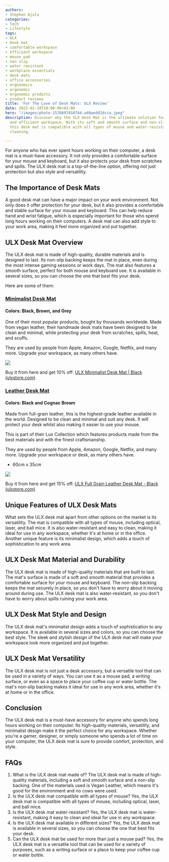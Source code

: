 ```yaml
---
authors:
- Stephen Ajulu
categories:
- Tech
- Lifestyle
tags:
- ULX
- Desk mat
- comfortable workspace
- efficient workspace
- mouse pad
- non slip
- water resistant
- workplace essentials
- desk mats
- office accessories
- ergonomics
- ergonomic
- ergonomic products
- product reviews
title: 'For The Love of Desk Mats: ULX Review'
date: 2023-02-10T10:00:00+03:00
hero: "/images/photo-1576697010744-a40aedd2dcca.jpeg"
description: Discover why the ULX Desk Mat is the ultimate solution for a comfortable
  and efficient workspace. With its soft and smooth surface and non-slip backing,
  this desk mat is compatible with all types of mouse and water-resistant for easy
  cleaning.

---
```

For anyone who has ever spent hours working on their computer, a desk mat is a must-have accessory. It not only provides a comfortable surface for your mouse and keyboard, but it also protects your desk from scratches and spills. The ULX desk mat is a top-of-the-line option, offering not just protection but also style and versatility.

## The Importance of Desk Mats

A good desk mat can have a major impact on your work environment. Not only does it offer protection for your desk, but it also provides a comfortable and stable surface for your mouse and keyboard. This can help reduce hand and wrist fatigue, which is especially important for those who spend long hours working on their computers. A desk mat can also add style to your work area, making it feel more organized and put together.

## ULX Desk Mat Overview

The ULX desk mat is made of high-quality, durable materials and is designed to last. Its non-slip backing keeps the mat in place, even during the most intense gaming sessions or work days. The mat also features a smooth surface, perfect for both mouse and keyboard use. It is available in several sizes, so you can choose the one that best fits your desk.

Here are some of them:

### [**Minimalist Desk Mat**](https://ulxstore.com/products/black-leather-desk-mat?ref=kuzqn53jomp-)

#### Colors: Black, Brown, and Grey

One of their most popular products, bought by thousands worldwide. Made from vegan leather, their handmade desk mats have been designed to be clean and minimal, while protecting your desk from scratches, spills, heat, and scuffs.  
  
They are used by people from Apple, Amazon, Google, Netflix, and many more. Upgrade your workspace, as many others have.

![](/images/deskmat-black_094239d3-0925-49a9-9577-7b82fdf942ad_576x.jpg)

Buy it from here and get 10% off: [ULX Minimalist Desk Mat | Black (ulxstore.com)](https://ulxstore.com/products/black-leather-desk-mat?ref=kuzqn53jomp-)

### [**Leather Desk Mat**](https://ulxstore.com/products/leather-desk-mat-black?ref=kuzqn53jomp-)

#### Colors: Black and Cognac Brown

Made from full-grain leather, this is the highest-grade leather available in the world. Designed to be clean and minimal and suit any desk. It will protect your desk whilst also making it easier to use your mouse.

This is part of their Lux Collection which features products made from the best materials and with the finest craftsmanship.

They are used by people from Apple, Amazon, Google, Netflix, and many more. Upgrade your workspace or desk, as many others have.

* 60cm x 35cm

![](/images/dsc00036_576x.jpg)

Buy it from here and get 15% off: [ULX Full Grain Leather Desk Mat - Black (ulxstore.com)](https://ulxstore.com/products/leather-desk-mat-black?ref=kuzqn53jomp-)

## Unique Features of ULX Desk Mats

What sets the ULX desk mat apart from other options on the market is its versatility. The mat is compatible with all types of mouse, including optical, laser, and ball mice. It is also water-resistant and easy to clean, making it ideal for use in any workspace, whether it's at home or in the office. Another unique feature is its minimalist design, which adds a touch of sophistication to any work area.

## ULX Desk Mat Material and Durability

The ULX desk mat is made of high-quality materials that are built to last. The mat's surface is made of a soft and smooth material that provides a comfortable surface for your mouse and keyboard. The non-slip backing keeps the mat securely in place, so you don't have to worry about it moving around during use. The ULX desk mat is also water-resistant, so you don't have to worry about spills ruining your work area.

## ULX Desk Mat Style and Design

The ULX desk mat's minimalist design adds a touch of sophistication to any workspace. It is available in several sizes and colors, so you can choose the best style. The sleek and stylish design of the ULX desk mat will make your workspace look more organized and put together.

## ULX Desk Mat Versatility

The ULX desk mat is not just a desk accessory, but a versatile tool that can be used in a variety of ways. You can use it as a mouse pad, a writing surface, or even as a space to place your coffee cup or water bottle. The mat's non-slip backing makes it ideal for use in any work area, whether it's at home or in the office.

## Conclusion

The ULX desk mat is a must-have accessory for anyone who spends long hours working on their computer. Its high-quality materials, versatility, and minimalist design make it the perfect choice for any workspace. Whether you're a gamer, designer, or simply someone who spends a lot of time on your computer, the ULX desk mat is sure to provide comfort, protection, and style.

## FAQs

1. What is the ULX desk mat made of? The ULX desk mat is made of high-quality materials, including a soft and smooth surface and a non-slip backing. One of the materials used is Vegan Leather, which means it's good for the environment and no cows were used.
2. Is the ULX desk mat compatible with all types of mouse? Yes, the ULX desk mat is compatible with all types of mouse, including optical, laser, and ball mice.
3. Is the ULX desk mat water-resistant? Yes, the ULX desk mat is water-resistant, making it easy to clean and ideal for use in any workspace.
4. Is the ULX desk mat available in different sizes? Yes, the ULX desk mat is available in several sizes, so you can choose the one that best fits your desk.
5. Can the ULX desk mat be used for more than just a mouse pad? Yes, the ULX desk mat is a versatile tool that can be used for a variety of purposes, such as a writing surface or a place to keep your coffee cup or water bottle.